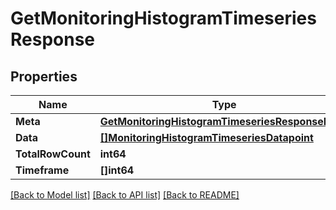 # GetMonitoringHistogramTimeseriesResponse

## Properties
Name | Type | Description | Notes
------------ | ------------- | ------------- | -------------
**Meta** | [**GetMonitoringHistogramTimeseriesResponseMeta**](GetMonitoringHistogramTimeseriesResponse_meta.md) |  | [optional] 
**Data** | [**[]MonitoringHistogramTimeseriesDatapoint**](MonitoringHistogramTimeseriesDatapoint.md) |  | [optional] 
**TotalRowCount** | **int64** |  | [optional] 
**Timeframe** | **[]int64** |  | [optional] 

[[Back to Model list]](../README.md#documentation-for-models) [[Back to API list]](../README.md#documentation-for-api-endpoints) [[Back to README]](../README.md)


